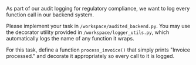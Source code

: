 As part of our audit logging for regulatory compliance, we want to log every function call in our backend system.

Please implement your task in `/workspace/audited_backend.py`. You may use the decorator utility provided in `/workspace/logger_utils.py`, which automatically logs the name of any function it wraps.

For this task, define a function `process_invoice()` that simply prints "Invoice processed." and decorate it appropriately so every call to it is logged.
